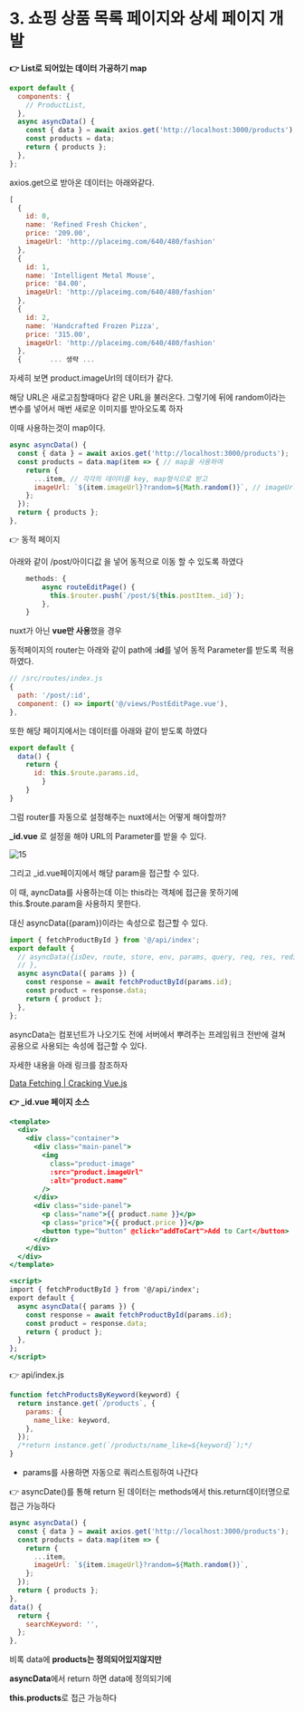 # 3. 쇼핑 상품 목록 페이지와 상세 페이지 개발

**👉 List로 되어있는 데이터 가공하기 map**

```jsx
export default {
  components: {
    // ProductList,
  },
  async asyncData() {
    const { data } = await axios.get('http://localhost:3000/products');
    const products = data;
    return { products };
  },
};
```

axios.get으로 받아온 데이터는 아래와같다.

```jsx
[
  {
    id: 0,
    name: 'Refined Fresh Chicken',
    price: '209.00',
    imageUrl: 'http://placeimg.com/640/480/fashion'
  },
  {
    id: 1,
    name: 'Intelligent Metal Mouse',
    price: '84.00',
    imageUrl: 'http://placeimg.com/640/480/fashion'
  },
  {
    id: 2,
    name: 'Handcrafted Frozen Pizza',
    price: '315.00',
    imageUrl: 'http://placeimg.com/640/480/fashion'
  },
  {       ... 생략 ...
```

자세히 보면 product.imageUrl의 데이터가 같다.

해당 URL은 새로고침할때마다 같은 URL을 불러온다. 그렇기에 뒤에 random이라는 변수를 넣어서 매번 새로운 이미지를 받아오도록 하자

이때 사용하는것이 map이다.

```jsx
async asyncData() {
  const { data } = await axios.get('http://localhost:3000/products');
  const products = data.map(item => { // map을 사용하여
    return {
      ...item, // 각각의 데이터를 key, map형식으로 받고
      imageUrl: `${item.imageUrl}?random=${Math.random()}`, // imageUrl의 value를 가공한다.
    };
  });
  return { products };
},
```

👉 동적 페이지

아래와 같이  /post/아이디값 을 넣어 동적으로 이동 할 수 있도록 하였다

```jsx
	methods: {
		async routeEditPage() {
		  this.$router.push(`/post/${this.postItem._id}`);
		},
	}
```

nuxt가 아닌 **vue만 사용**했을 경우 

동적페이지의 router는 아래와 같이 path에 **:id**를 넣어 동적 Parameter를 받도록 적용하였다.

```jsx
// /src/routes/index.js
{
  path: '/post/:id',
  component: () => import('@/views/PostEditPage.vue'),
},
```

또한 해당 페이지에서는 데이터를 아래와 같이 받도록 하였다

```jsx
export default {
  data() {
    return {
      id: this.$route.params.id,
		}
	}
}
```

그럼 router를 자동으로 설정해주는 nuxt에서는 어떻게 해야할까?

**_id.vue** 로 설정을 해야 URL의 Parameter를 받을 수 있다.

![15](https://user-images.githubusercontent.com/58017318/200573517-81179406-e863-4c80-89b1-c97c2c6ec325.png)

그리고 _id.vue페이지에서 해당 param을 접근할 수 있다.

이 때, ayncData를 사용하는데 이는 this라는 객체에 접근을 못하기에 this.$route.param을 사용하지 못한다. 

대신 asyncData({param})이라는 속성으로 접근할 수 있다.

```jsx
import { fetchProductById } from '@/api/index';
export default {
  // asyncData({isDev, route, store, env, params, query, req, res, redirect, error}) {
  // },
  async asyncData({ params }) {
    const response = await fetchProductById(params.id);
    const product = response.data;
    return { product };
  },
};
```

asyncData는 컴포넌트가 나오기도 전에 서버에서 뿌려주는 프레임워크 전반에 걸쳐 공용으로 사용되는 속성에 접근할 수 있다.

자세한 내용을 아래 링크를 참조하자

[Data Fetching | Cracking Vue.js](https://joshua1988.github.io/vue-camp/nuxt/data-fetching.html#asyncdata%E1%84%8B%E1%85%B4-%E1%84%91%E1%85%A1%E1%84%85%E1%85%A1%E1%84%86%E1%85%B5%E1%84%90%E1%85%A5)

**👉 _id.vue 페이지 소스**

```jsx
<template>
  <div>
    <div class="container">
      <div class="main-panel">
        <img
          class="product-image"
          :src="product.imageUrl"
          :alt="product.name"
        />
      </div>
      <div class="side-panel">
        <p class="name">{{ product.name }}</p>
        <p class="price">{{ product.price }}</p>
        <button type="button" @click="addToCart">Add to Cart</button>
      </div>
    </div>
  </div>
</template>

<script>
import { fetchProductById } from '@/api/index';
export default {
  async asyncData({ params }) {
    const response = await fetchProductById(params.id);
    const product = response.data;
    return { product };
  },
};
</script>
```

👉 api/index.js 

```jsx
function fetchProductsByKeyword(keyword) {
  return instance.get(`/products`, {
    params: {
      name_like: keyword,
    },
  });
  /*return instance.get(`/products/name_like=${keyword}`);*/
}
```

- params를 사용하면 자동으로 쿼리스트링하여 나간다

👉 asyncDate()를 통해 return 된 데이터는 methods에서 this.return데이터명으로 접근 가능하다

```jsx
async asyncData() {
  const { data } = await axios.get('http://localhost:3000/products');
  const products = data.map(item => {
    return {
      ...item,
      imageUrl: `${item.imageUrl}?random=${Math.random()}`,
    };
  });
  return { products };
},
data() {
  return {
    searchKeyword: '',
  };
},
```

비록 data에 **products는 정의되어있지않지만** 

**asyncData**에서 return 하면 data에 정의되기에 

**this.products**로 접근 가능하다
